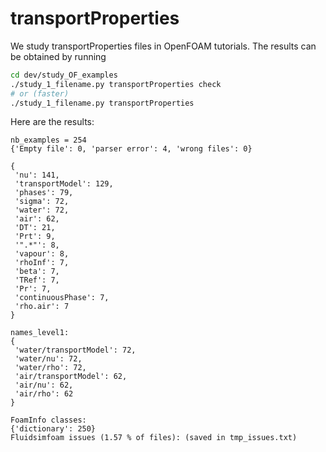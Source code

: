 # transportProperties

We study transportProperties files in OpenFOAM tutorials. The results can be obtained
by running

```sh
cd dev/study_OF_examples
./study_1_filename.py transportProperties check
# or (faster)
./study_1_filename.py transportProperties
```

Here are the results:

```
nb_examples = 254
{'Empty file': 0, 'parser error': 4, 'wrong files': 0}

{
 'nu': 141,
 'transportModel': 129,
 'phases': 79,
 'sigma': 72,
 'water': 72,
 'air': 62,
 'DT': 21,
 'Prt': 9,
 '".*"': 8,
 'vapour': 8,
 'rhoInf': 7,
 'beta': 7,
 'TRef': 7,
 'Pr': 7,
 'continuousPhase': 7,
 'rho.air': 7
}

names_level1:
{
 'water/transportModel': 72,
 'water/nu': 72,
 'water/rho': 72,
 'air/transportModel': 62,
 'air/nu': 62,
 'air/rho': 62
}

FoamInfo classes:
{'dictionary': 250}
Fluidsimfoam issues (1.57 % of files): (saved in tmp_issues.txt)

```
